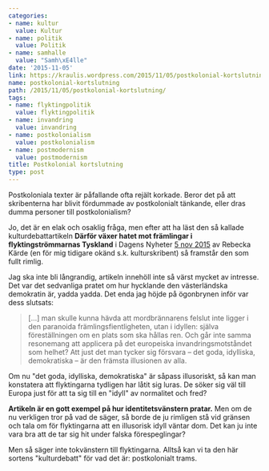 ```yaml
---
categories:
- name: kultur
  value: Kultur
- name: politik
  value: Politik
- name: samhalle
  value: "Samh\xE4lle"
date: '2015-11-05'
link: https://kraulis.wordpress.com/2015/11/05/postkolonial-kortslutning/
name: postkolonial-kortslutning
path: /2015/11/05/postkolonial-kortslutning/
tags:
- name: flyktingpolitik
  value: flyktingpolitik
- name: invandring
  value: invandring
- name: postkolonialism
  value: postkolonialism
- name: postmodernism
  value: postmodernism
title: Postkolonial kortslutning
type: post
---
```

Postkoloniala texter är påfallande ofta rejält korkade. Beror det på att skribenterna har blivit fördummade av postkolonialt tänkande, eller dras dumma personer till postkolonialism?

Jo, det är en elak och osaklig fråga, men efter att ha läst den så kallade kulturdebattartikeln **Därför växer hatet mot främlingar i flyktingströmmarnas Tyskland** i Dagens Nyheter [5 nov 2015](http://www.dn.se/kultur-noje/kulturdebatt/darfor-vaxer-hatet-mot-framlingar-i-flyktingstrommarnas-tyskland/) av Rebecka Kärde (en för mig tidigare okänd s.k. kulturskribent) så framstår den som fullt rimlig.

Jag ska inte bli långrandig, artikeln innehöll inte så värst mycket av intresse. Det var det sedvanliga pratet om hur hycklande den västerländska demokratin är, yadda yadda. Det enda jag höjde på ögonbrynen inför var dess slutsats:

> [...] man skulle kunna hävda att mordbrännarens felslut inte ligger i den paranoida främlingsfientligheten, utan i idyllen: själva föreställningen om en plats som ska hållas ren. Och går inte samma resonemang att applicera på det europeiska invandringsmotståndet som helhet? Att just det man tycker sig försvara – det goda, idylliska, demokratiska – är den främsta illusionen av alla.

Om nu "det goda, idylliska, demokratiska" är såpass illusoriskt, så kan man konstatera att flyktingarna tydligen har låtit sig luras. De söker sig väl till Europa just för att ta sig till en "idyll" av normalitet och fred?

**Artikeln är en gott exempel på hur identitetsvänstern pratar.** Men om de nu verkligen tror på vad de säger, så borde de ju rimligen stå vid gränsen och tala om för flyktingarna att en illusorisk idyll väntar dom. Det kan ju inte vara bra att de tar sig hit under falska förespeglingar?

Men så säger inte tokvänstern till flyktingarna. Alltså kan vi ta den här sortens "kulturdebatt" för vad det är: postkolonialt trams.

